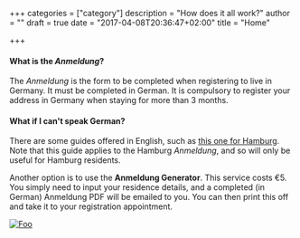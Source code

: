 +++
categories = ["category"]
description = "How does it all work?"
author = ""
draft = true
date = "2017-04-08T20:36:47+02:00"
title = "Home"

+++

#### What is the *Anmeldung*?

The *Anmeldung* is the form to be completed when registering to live in Germany. It must be completed in German. It is compulsory to register your address in Germany when staying for more than 3 months.

#### What if I can't speak German?

There are some guides offered in English, such as [this one for Hamburg](http://english.welcome.hamburg.de/contentblob/2217292/0b9929a8b01b3f615bbf11a946265669/data/an-ummeldung-des-wohnsitzes-englische-ausfuellhilfe.pdf). Note that this guide applies to the Hamburg *Anmeldung*, and so will only be useful for Hamburg residents.

Another option is to use the **Anmeldung Generator**. This service costs €5. You simply need to input your residence details, and a completed (in German) Anmeldung PDF will be emailed to you. You can then print this off and take it to your registration appointment.

[![Foo](/call-to-action-button.png)](./post/anmeldung-generator)
